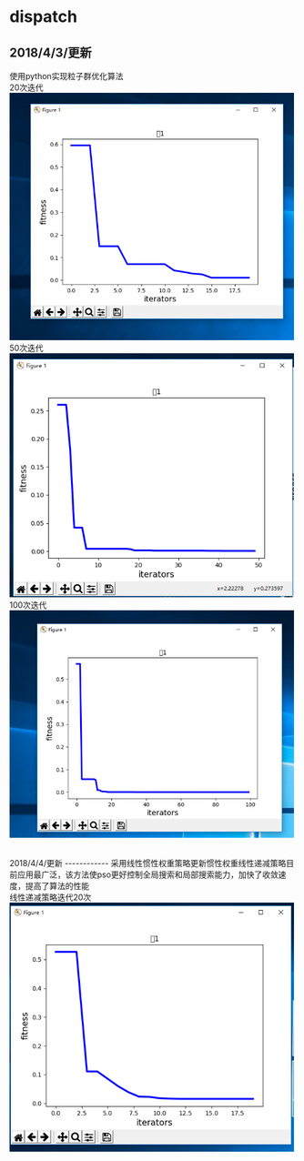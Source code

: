 # dispatch
2018/4/3/更新
-----------
使用python实现粒子群优化算法
<br>
20次迭代
<br>
<img src="https://github.com/wangqifan/dispatch/blob/master/20.PNG" width=500>
<br>
50次迭代
<br>
<img src="https://github.com/wangqifan/dispatch/blob/master/50.PNG" width=500>
<br>
100次迭代
<br>
<img src="https://github.com/wangqifan/dispatch/blob/master/100.PNG" width=500>

<br>
2018/4/4/更新
------------
采用线性惯性权重策略更新惯性权重线性递减策略目前应用最广泛，该方法使pso更好控制全局搜索和局部搜索能力，加快了收敛速度，提高了算法的性能<br>
线性递减策略迭代20次
<img src="https://github.com/wangqifan/dispatch/blob/master/linear.PNG" width=500>
